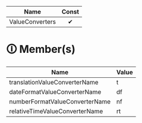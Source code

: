 | Name       | Const                        |
|------------|:----------------------------:|
| ValueConverters | ✔ |

# &#128712; Member(s)

| Name         | Value         |
|--------------|---------------|
| translationValueConverterName | t |
| dateFormatValueConverterName | df |
| numberFormatValueConverterName | nf |
| relativeTimeValueConverterName | rt |